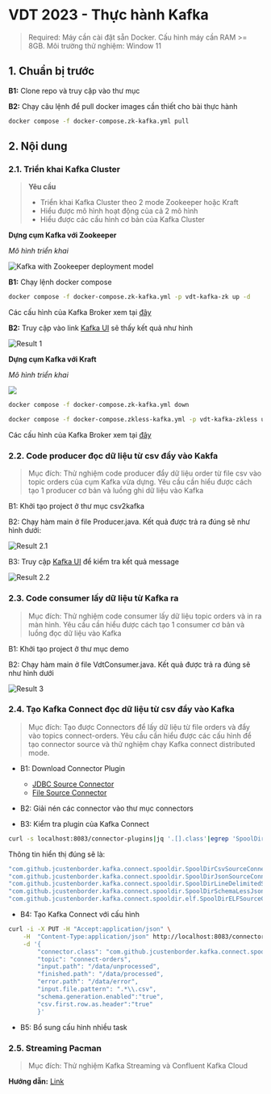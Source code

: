 # VDT 2023 - Thực hành Kafka

> Required: Máy cần cài đặt sẵn Docker. Cấu hình máy cần RAM >= 8GB. Môi trường thử nghiệm: Window 11

## 1. Chuẩn bị trước

**B1:** Clone repo và truy cập vào thư mục

**B2:** Chạy câu lệnh để pull docker images cần thiết cho bài thực hành

```sh
docker compose -f docker-compose.zk-kafka.yml pull
```

## 2. Nội dung 
### 2.1. Triển khai Kafka Cluster
> **Yêu cầu** 
> - Triển khai Kafka Cluster theo 2 mode Zookeeper hoặc Kraft
> - Hiểu được mô hình hoạt động của cả 2 mô hình
> - Hiểu được các cấu hình cơ bản của Kafka Cluster

**Dựng cụm Kafka với Zookeeper**

*Mô hình triển khai*

![Kafka with Zookeeper deployment model](../assets/)

**B1:** Chạy lệnh docker compose 
```sh
docker compose -f docker-compose.zk-kafka.yml -p vdt-kafka-zk up -d
```
Các cấu hình của Kafka Broker xem tại [đây](https://docs.confluent.io/platform/current/installation/configuration/broker-configs.html)

**B2:** Truy cập vào link [Kafka UI](http://localhost:8080) sẽ thấy kết quả như hình

![Result 1](../master/assets/result-1.png)

**Dựng cụm Kafka với Kraft**

*Mô hình triển khai*

![ ](../assets/)

```sh
docker compose -f docker-compose.zk-kafka.yml down

docker compose -f docker-compose.zkless-kafka.yml -p vdt-kafka-zkless up -d
```

Các cấu hình của Kafka Broker xem tại [đây](https://docs.confluent.io/platform/current/installation/configuration/broker-configs.html)

### 2.2. Code producer đọc dữ liệu từ csv đẩy vào Kakfa
> Mục đích: Thử nghiệm code producer đẩy dữ liệu order từ file csv vào topic orders 
> của cụm Kafka vừa dựng. Yêu cầu cần hiểu được cách tạo 1 producer cơ bản và luồng ghi dữ liệu vào Kafka

B1: Khởi tạo project ở thư mục csv2kafka

B2: Chạy hàm main ở file Producer.java. Kết quả được trả ra đúng sẽ như hình dưới:

![Result 2.1](../master/assets/result-2.1.png)

B3: Truy cập [Kafka UI](http://localhost:8080/ui/clusters/cls-queue/all-topics/orders/messages?keySerde=String&valueSerde=String&limit=100) để kiểm tra kết quả message

![Result 2.2](../master/assets/result-2.2.png)

### 2.3. Code consumer lấy dữ liệu từ Kafka ra
> Mục đích: Thử nghiệm code consumer lấy dữ liệu topic orders và in ra màn hình. 
> Yêu cầu cần hiểu được cách tạo 1 consumer cơ bản và luồng đọc dữ liệu vào Kafka

B1: Khởi tạo project ở thư mục demo

B2: Chạy hàm main ở file VdtConsumer.java. Kết quả được trả ra đúng sẽ như hình dưới

![Result 3](../master/assets/result-3.1.png)

### 2.4. Tạo Kafka Connect đọc dữ liệu từ csv đẩy vào Kafka
> Mục đích: Tạo được Connectors để lấy dữ liệu từ file orders và đẩy vào topics connect-orders.
> Yêu cầu cần hiểu được các cấu hình để tạo connector source và thử nghiệm chạy Kafka connect distributed mode.

- B1: Download Connector Plugin 
    - [JDBC Source Connector](https://www.confluent.io/hub/confluentinc/kafka-connect-jdbc)
    - [File Source Connector](https://www.confluent.io/hub/jcustenborder/kafka-connect-spooldir)

- B2: Giải nén các connector vào thư mục connectors

- B3: Kiểm tra plugin của Kafka Connect

```sh
curl -s localhost:8083/connector-plugins|jq '.[].class'|egrep 'SpoolDir'
```

Thông tin hiển thị đúng sẽ là:
```sh
"com.github.jcustenborder.kafka.connect.spooldir.SpoolDirCsvSourceConnector"
"com.github.jcustenborder.kafka.connect.spooldir.SpoolDirJsonSourceConnector"
"com.github.jcustenborder.kafka.connect.spooldir.SpoolDirLineDelimitedSourceConnector"
"com.github.jcustenborder.kafka.connect.spooldir.SpoolDirSchemaLessJsonSourceConnector"
"com.github.jcustenborder.kafka.connect.spooldir.elf.SpoolDirELFSourceConnector"
```

- B4: Tạo Kafka Connect với cấu hình

```sh
curl -i -X PUT -H "Accept:application/json" \
    -H  "Content-Type:application/json" http://localhost:8083/connectors/source-csv-spooldir-00/config \
    -d '{
        "connector.class": "com.github.jcustenborder.kafka.connect.spooldir.SpoolDirCsvSourceConnector",
        "topic": "connect-orders",
        "input.path": "/data/unprocessed",
        "finished.path": "/data/processed",
        "error.path": "/data/error",
        "input.file.pattern": ".*\\.csv",
        "schema.generation.enabled":"true",
        "csv.first.row.as.header":"true"
        }'
```
- B5: Bổ sung cấu hình nhiều task 

### 2.5. Streaming Pacman
> Mục đích: Thử nghiệm Kafka Streaming và Confluent Kafka Cloud 

**Hướng dẫn:** [Link](.../master/streaming-pacman/README.adoc)
